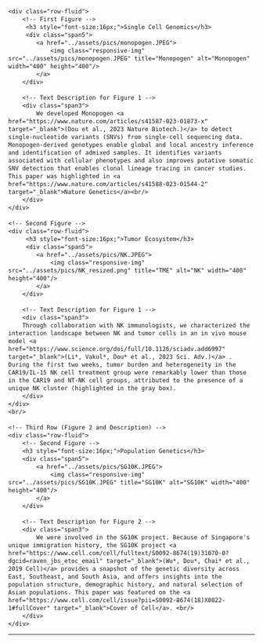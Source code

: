<div class="container">

    <div class="row-fluid">
        <!-- First Figure -->
         <h3 style="font-size:16px;">Single Cell Genomics</h3>
         <div class="span5">
            <a href="../assets/pics/monopogen.JPEG">
                <img class="responsive-img" src="../assets/pics/monopogen.JPEG" title="Monopogen" alt="Monopogen" width="400" height="400"/>
            </a>
        </div>

        <!-- Text Description for Figure 1 -->
        <div class="span3">
            We developed Monopogen <a href="https://www.nature.com/articles/s41587-023-01873-x" target="_blank">(Dou et al., 2023 Nature Biotech.)</a> to detect single-nucleotide variants (SNVs) from single-cell sequencing data. Monopogen-derived genotypes enable global and local ancestry inference and identification of admixed samples. It identifies variants associated with cellular phenotypes and also improves putative somatic SNV detection that enables clonal lineage tracing in cancer studies. This paper was highlighted in <a href="https://www.nature.com/articles/s41588-023-01544-2" target="_blank">Nature Genetics</a><br/>  
        </div>
    </div>

    <!-- Second Figure -->
    <div class="row-fluid">
         <h3 style="font-size:16px;">Tumor Ecosystem</h3>
         <div class="span5">
            <a href="../assets/pics/NK.JPEG">
                <img class="responsive-img" src="../assets/pics/NK_resized.png" title="TME" alt="NK" width="400" height="400"/>
            </a>
        </div>

        <!-- Text Description for Figure 1 -->
        <div class="span3">
        Through collaboration with NK immunologists, we characterized the interaction landscape between NK and tumor cells in an in vivo mouse model <a href="https://www.science.org/doi/full/10.1126/sciadv.add6997" target="_blank">(Li*, Vakul*, Dou* et al., 2023 Sci. Adv.)</a> . During the first two weeks, tumor burden and heterogeneity in the CAR19/IL-15 NK cell treatment group were remarkably lower than those in the CAR19 and NT-NK cell groups, attributed to the presence of a unique NK cluster (highlighted in the gray box).
        </div>
    </div>    
    <br/>

    <!-- Third Row (Figure 2 and Description) -->
    <div class="row-fluid">
        <!-- Second Figure -->
        <h3 style="font-size:16px;">Population Genetics</h3>  
        <div class="span5">
            <a href="../assets/pics/SG10K.JPEG">
                <img class="responsive-img" src="../assets/pics/SG10K.JPEG" title="SG10K" alt="SG10K" width="400" height="400"/>
            </a>
        </div>

        <!-- Text Description for Figure 2 -->
        <div class="span3">
            We were involved in the SG10K project. Because of Singapore's unique immigration history, the SG10K project <a href="https://www.cell.com/cell/fulltext/S0092-8674(19)31070-0?dgcid=raven_jbs_etoc_email" target="_blank">(Wu*, Dou*, Chai* et al., 2019 Cell)</a> provides a snapshot of the genetic diversity across East, Southeast, and South Asia, and offers insights into the population structure, demographic history, and natural selection of Asian populations. This paper was featured on the <a href="https://www.cell.com/cell/issue?pii=S0092-8674(18)X0022-1#fullCover" target="_blank">Cover of Cell</a>. <br/>  
        </div>
    </div>

</div>

<hr />

